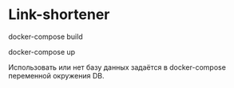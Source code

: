 # Link-shortener
docker-compose build

docker-compose up

Использовать или нет базу данных задаётся в docker-compose переменной окружения DB.
